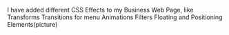 I have added different CSS Effects to my Business Web Page, like
Transforms
Transitions for menu
Animations
Filters
Floating and Positioning Elements(picture)
